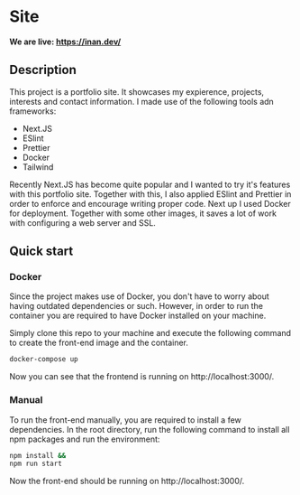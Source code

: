 # Site

**We are live: https://inan.dev/**

## Description

This project is a portfolio site. It showcases my expierence, projects, interests and contact information. I made use of the following tools adn frameworks:

-   Next.JS
-   ESlint
-   Prettier
-   Docker
-   Tailwind

Recently Next.JS has become quite popular and I wanted to try it's features with this portfolio site. Together with this, I also applied ESlint and Prettier in order to enforce and encourage writing proper code. Next up I used Docker for deployment. Together with some other images, it saves a lot of work with configuring a web server and SSL.

## Quick start

### Docker

Since the project makes use of Docker, you don't have to worry about having outdated dependencies or such. However, in order to run the container you are required to have Docker installed on your machine.

Simply clone this repo to your machine and execute the following command to create the front-end image and the container.

```sh
docker-compose up
```

Now you can see that the frontend is running on http://localhost:3000/.

### Manual

To run the front-end manually, you are required to install a few dependencies. In the root directory, run the following command to install all npm packages and run the environment:

```sh
npm install &&
npm run start
```

Now the front-end should be running on http://localhost:3000/.
